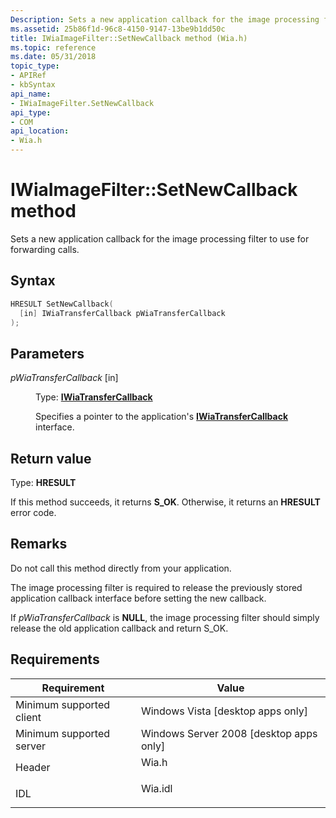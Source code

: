 ```yaml
---
Description: Sets a new application callback for the image processing filter to use for forwarding calls.
ms.assetid: 25b86f1d-96c8-4150-9147-13be9b1dd50c
title: IWiaImageFilter::SetNewCallback method (Wia.h)
ms.topic: reference
ms.date: 05/31/2018
topic_type: 
- APIRef
- kbSyntax
api_name: 
- IWiaImageFilter.SetNewCallback
api_type: 
- COM
api_location: 
- Wia.h
---
```


# IWiaImageFilter::SetNewCallback method

Sets a new application callback for the image processing filter to use for forwarding calls.

## Syntax


```C++
HRESULT SetNewCallback(
  [in] IWiaTransferCallback pWiaTransferCallback
);
```



## Parameters

<dl> <dt>

*pWiaTransferCallback* \[in\]
</dt> <dd>

Type: **[**IWiaTransferCallback**](-wia-iwiatransfercallback.md)**

Specifies a pointer to the application's [**IWiaTransferCallback**](-wia-iwiatransfercallback.md) interface.

</dd> </dl>

## Return value

Type: **HRESULT**

If this method succeeds, it returns **S\_OK**. Otherwise, it returns an **HRESULT** error code.

## Remarks

Do not call this method directly from your application.

The image processing filter is required to release the previously stored application callback interface before setting the new callback.

If *pWiaTransferCallback* is **NULL**, the image processing filter should simply release the old application callback and return S\_OK.

## Requirements



| Requirement | Value |
|-------------------------------------|------------------------------------------------------------------------------------|
| Minimum supported client<br/> | Windows Vista \[desktop apps only\]<br/>                                     |
| Minimum supported server<br/> | Windows Server 2008 \[desktop apps only\]<br/>                               |
| Header<br/>                   | <dl> <dt>Wia.h</dt> </dl>   |
| IDL<br/>                      | <dl> <dt>Wia.idl</dt> </dl> |



 

 




